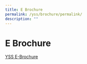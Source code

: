 ```yaml
---
title: E Brochure
permalink: /yss/brochure/permalink/
description: ""
---
```

**E Brochure**
==============

[YSS E-Brochure](/files/YSS/YSS%20e-Brochure.pdf)